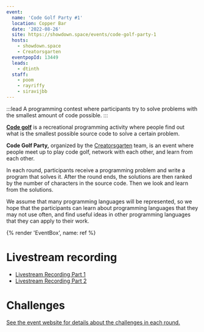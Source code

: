 ```yaml
---
event:
  name: 'Code Golf Party #1'
  location: Copper Bar
  date: '2022-08-26'
  site: https://showdown.space/events/code-golf-party-1
  hosts:
    - showdown.space
    - Creatorsgarten
  eventpopId: 13449
  leads:
    - dtinth
  staff:
    - poom
    - rayriffy
    - siravijbb
---
```


:::lead
A programming contest where participants try to solve problems with the smallest amount of code possible.
:::

[**Code golf**](https://en.wikipedia.org/wiki/Code_golf) is a recreational programming activity where people find out what is the smallest possible source code to solve a certain problem.

**Code Golf Party,** organized by the [Creatorsgarten](https://creatorsgarten.org/) team, is an event where people meet up to play code golf, network with each other, and learn from each other.

In each round, participants receive a programming problem and write a program that solves it. After the round ends, the solutions are then ranked by the number of characters in the source code. Then we look and learn from the solutions.

We assume that many programming languages will be represented, so we hope that the participants can learn about programming languages that they may not use often, and find useful ideas in other programming languages that they can apply to their work.

{% render 'EventBox', name: ref %}

# Livestream recording

- [Livestream Recording Part 1](https://www.facebook.com/showdown.space/videos/589192172698870/)
- [Livestream Recording Part 2](https://www.facebook.com/showdown.space/videos/897540371212344/)

# Challenges

[See the event website for details about the challenges in each round.](https://showdown.space/events/code-golf-party-1/)
